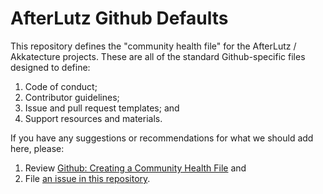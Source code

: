 # AfterLutz Github Defaults
This repository defines the "community health file" for the AfterLutz / Akkatecture projects. These are all of the standard Github-specific files designed to define:

1. Code of conduct;
2. Contributor guidelines;
3. Issue and pull request templates; and
4. Support resources and materials.

If you have any suggestions or recommendations for what we should add here, please:

1. Review [Github: Creating a Community Health File](https://docs.github.com/en/communities/setting-up-your-project-for-healthy-contributions/creating-a-default-community-health-file) and
2. File [an issue in this repository](https://github.com/AfterLutz/.github/issues/new).

